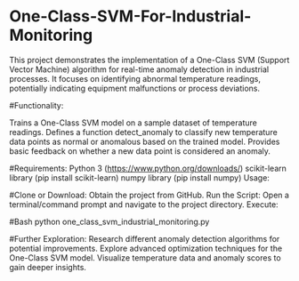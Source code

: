 # One-Class-SVM-For-Industrial-Monitoring

This project demonstrates the implementation of a One-Class SVM (Support Vector Machine) algorithm for real-time anomaly detection in industrial processes. It focuses on identifying abnormal temperature readings, potentially indicating equipment malfunctions or process deviations.

#Functionality:

Trains a One-Class SVM model on a sample dataset of temperature readings.
Defines a function detect_anomaly to classify new temperature data points as normal or anomalous based on the trained model.
Provides basic feedback on whether a new data point is considered an anomaly.

#Requirements:
Python 3 (https://www.python.org/downloads/)
scikit-learn library (pip install scikit-learn)
numpy library (pip install numpy)
Usage:

#Clone or Download: Obtain the project from GitHub.
Run the Script: Open a terminal/command prompt and navigate to the project directory. Execute:

#Bash
python one_class_svm_industrial_monitoring.py

#Further Exploration:
Research different anomaly detection algorithms for potential improvements.
Explore advanced optimization techniques for the One-Class SVM model.
Visualize temperature data and anomaly scores to gain deeper insights.
